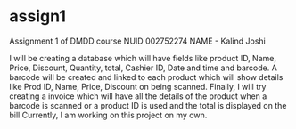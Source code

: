 # assign1
Assignment 1 of DMDD course
NUID 002752274
NAME - Kalind Joshi

I will be creating a database which will have fields like product ID, Name, Price, Discount, Quantity, total, Cashier ID, Date and time and barcode.
A barcode will be created and linked to each product which will show details like Prod ID, Name, Price, Discount on being scanned.
Finally, I will try creating a invoice which will have all the details of the product when a barcode is scanned or a product ID is used and the total is displayed on the bill
Currently, I am working on this project on my own.  

